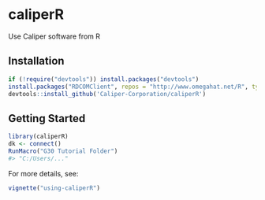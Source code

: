 # caliperR

Use Caliper software from R

## Installation

```r
if (!require("devtools")) install.packages("devtools")
install.packages("RDCOMClient", repos = "http://www.omegahat.net/R", type = "win.binary")
devtools::install_github('Caliper-Corporation/caliperR')
```

## Getting Started

```r
library(caliperR)
dk <- connect()
RunMacro("G30 Tutorial Folder")
#> "C:/Users/..."
```

For more details, see:

```r
vignette("using-caliperR")
```

